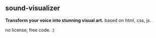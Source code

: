 sound-visualizer
----
**Transform your voice into stunning visual art.**
based on html, css, js.

no license, free code. :) 
